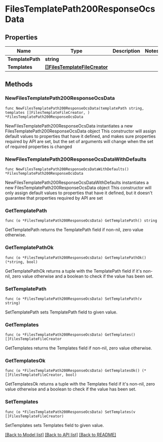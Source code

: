 # FilesTemplatePath200ResponseOcsData

## Properties

Name | Type | Description | Notes
------------ | ------------- | ------------- | -------------
**TemplatePath** | **string** |  | 
**Templates** | [**[]FilesTemplateFileCreator**](FilesTemplateFileCreator.md) |  | 

## Methods

### NewFilesTemplatePath200ResponseOcsData

`func NewFilesTemplatePath200ResponseOcsData(templatePath string, templates []FilesTemplateFileCreator, ) *FilesTemplatePath200ResponseOcsData`

NewFilesTemplatePath200ResponseOcsData instantiates a new FilesTemplatePath200ResponseOcsData object
This constructor will assign default values to properties that have it defined,
and makes sure properties required by API are set, but the set of arguments
will change when the set of required properties is changed

### NewFilesTemplatePath200ResponseOcsDataWithDefaults

`func NewFilesTemplatePath200ResponseOcsDataWithDefaults() *FilesTemplatePath200ResponseOcsData`

NewFilesTemplatePath200ResponseOcsDataWithDefaults instantiates a new FilesTemplatePath200ResponseOcsData object
This constructor will only assign default values to properties that have it defined,
but it doesn't guarantee that properties required by API are set

### GetTemplatePath

`func (o *FilesTemplatePath200ResponseOcsData) GetTemplatePath() string`

GetTemplatePath returns the TemplatePath field if non-nil, zero value otherwise.

### GetTemplatePathOk

`func (o *FilesTemplatePath200ResponseOcsData) GetTemplatePathOk() (*string, bool)`

GetTemplatePathOk returns a tuple with the TemplatePath field if it's non-nil, zero value otherwise
and a boolean to check if the value has been set.

### SetTemplatePath

`func (o *FilesTemplatePath200ResponseOcsData) SetTemplatePath(v string)`

SetTemplatePath sets TemplatePath field to given value.


### GetTemplates

`func (o *FilesTemplatePath200ResponseOcsData) GetTemplates() []FilesTemplateFileCreator`

GetTemplates returns the Templates field if non-nil, zero value otherwise.

### GetTemplatesOk

`func (o *FilesTemplatePath200ResponseOcsData) GetTemplatesOk() (*[]FilesTemplateFileCreator, bool)`

GetTemplatesOk returns a tuple with the Templates field if it's non-nil, zero value otherwise
and a boolean to check if the value has been set.

### SetTemplates

`func (o *FilesTemplatePath200ResponseOcsData) SetTemplates(v []FilesTemplateFileCreator)`

SetTemplates sets Templates field to given value.



[[Back to Model list]](../README.md#documentation-for-models) [[Back to API list]](../README.md#documentation-for-api-endpoints) [[Back to README]](../README.md)


